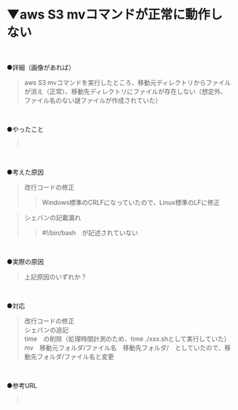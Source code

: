 # ▼aws S3 mvコマンドが正常に動作しない<br>
<br>

●詳細（画像があれば）<br>
>aws S3 mvコマンドを実行したところ、移動元ディレクトリからファイルが消え（正常）、移動先ディレクトリにファイルが存在しない（想定外、ファイル名のない謎ファイルが作成されていた）<br>
<br>

●やったこと<br>
><br>
<br>

●考えた原因<br>
>改行コードの修正<br>
>>Windows標準のCRLFになっていたので、Linux標準のLFに修正<br>

>シェバンの記載漏れ<br>
>>#!/bin/bash　が記述されていない<br>
<br>

●実際の原因<br>
>上記原因のいずれか？<br>
<br>

●対応<br>
>改行コードの修正<br>
>シェバンの追記<br>
>time　の削除（処理時間計測のため、time ./xxx.shとして実行していた）<br>
>mv　移動元フォルダ/ファイル名　移動先フォルダ/　としていたので、移動先フォルダ/ファイル名と変更<br>
<br>

●参考URL<br>
><br>
<br>
